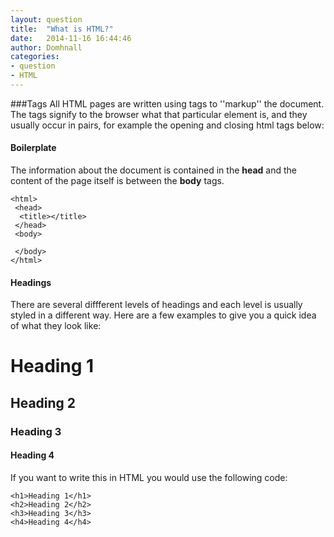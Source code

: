 ```yaml
---
layout: question
title:  "What is HTML?"
date:   2014-11-16 16:44:46
author: Domhnall
categories:
- question
- HTML
---
```

###Tags
All HTML pages are written using tags to ''markup'' the document. The tags signify to the browser what that particular element is, and they usually occur in pairs, for example the opening and closing html tags below:

#### Boilerplate
The information about the document is contained in the **head** and the content of the page itself is between
the **body** tags. 


    <html>
     <head>
      <title></title>
     </head>
     <body>
    
     </body>
    </html>


#### Headings 

There are several diffferent levels of headings and each level is usually styled in a different way. Here are a few examples to give you a quick idea of what they look like:

# Heading 1

## Heading 2

### Heading 3

#### Heading 4

If you want to write this in HTML you would use the following code:

    <h1>Heading 1</h1>
    <h2>Heading 2</h2>
    <h3>Heading 3</h3>
    <h4>Heading 4</h4>

